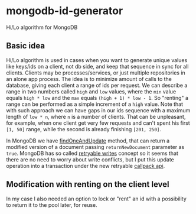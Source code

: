 # mongodb-id-generator

Hi/Lo algorithm for MongoDB

## Basic idea

Hi/Lo algorithm is used in cases when you want to generate unique values like keys/ids on a client, not db side, and keep that sequence in sync for all clients. Clients may be processes/services, or just multiple repositories in an alone app process. The idea is to minimize amount of calls to the database, giving each client a range of ids per request. We can describe a range in two numbers called `high` and `low` values, where the `min` value equals `high * low` and the `max` equals `(high + 1) * low - 1`. So "renting" a range can be performed as a simple increment of a `high` value. Note that with such approach we can have gaps in our ids sequence with a maximum length of `low * n`, where `n` is a number of clients. That can be unpleasant, for example, when one client get very few requests and can't spent his first `[1, 50]` range, while the second is already finishing `[201, 250]`.

In MongoDB we have [findOneAndUpdate](https://docs.mongodb.com/manual/reference/method/db.collection.findOneAndUpdate/#mongodb-method-db.collection.findOneAndUpdate) method, that can return a modified version of a document passing `returnNewDocument` parameter as `true`. MongoDB has so called [retryable writes](https://docs.mongodb.com/manual/core/retryable-writes/) concept so it seems that there are no need to worry about write conflicts, but I put this update operation into a transaction under the new retryable [callpack api](https://docs.mongodb.com/manual/core/transactions-in-applications/#std-label-txn-callback-api).

## Modification with renting on the client level

In my case I also needed an option to lock or "rent" an id with a possibility to return it to the pool later, for reuse.
